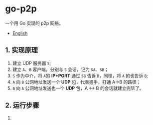 # go-p2p
一个用 Go 实现的 p2p 网络。

- [English](./README.md)


## 1. 实现原理

1. 建立 UDP 服务器 `S`;
2. 建立 `A`、`B` 客户端，分别与 `S` 会话，记为 `SA`、`SB`；
3. `S` 作为中介，将 `A`的 **IP+PORT** 通过 `SB` 告诉 `B`，同理，将 `A` 的也告诉 `B`;
4. `A` 向 `B` 公网地址发送一个 **UDP** 包，代表握手，打通 A->B 的路径；
5. `B` 向 `A` 公网地址发送也一个 **UDP** 包，A <-> B 的会话就建立完毕了。


## 2. 运行步骤

1. 